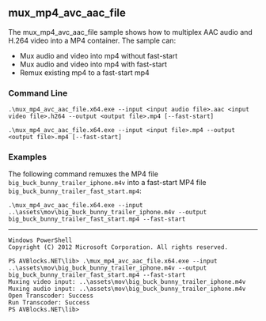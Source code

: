 ## mux_mp4_avc_aac_file

The mux_mp4_avc_aac_file sample shows how to multiplex AAC audio and H.264 video into a MP4 container. The sample can:

* Mux audio and video into mp4 without fast-start
* Mux audio and video into mp4 with fast-start
* Remux existing mp4 to a fast-start mp4


### Command Line

	.\mux_mp4_avc_aac_file.x64.exe --input <input audio file>.aac <input video file>.h264 --output <output file>.mp4 [--fast-start]
	
	.\mux_mp4_avc_aac_file.x64.exe --input <input file>.mp4 --output <output file>.mp4 [--fast-start]


###	Examples

The following command remuxes the MP4 file `big_buck_bunny_trailer_iphone.m4v` into a fast-start MP4 file `big_buck_bunny_trailer_fast_start.mp4`: 

	.\mux_mp4_avc_aac_file.x64.exe --input ..\assets\mov\big_buck_bunny_trailer_iphone.m4v --output big_buck_bunny_trailer_fast_start.mp4 --fast-start 


***

	Windows PowerShell
	Copyright (C) 2012 Microsoft Corporation. All rights reserved.
	
	PS AVBlocks.NET\lib> .\mux_mp4_avc_aac_file.x64.exe --input ..\assets\mov\big_buck_bunny_trailer_iphone.m4v --output big_buck_bunny_trailer_fast_start.mp4 --fast-start
	Muxing video input: ..\assets\mov\big_buck_bunny_trailer_iphone.m4v
	Muxing audio input: ..\assets\mov\big_buck_bunny_trailer_iphone.m4v
	Open Transcoder: Success
	Run Transcoder: Success
	PS AVBlocks.NET\lib>